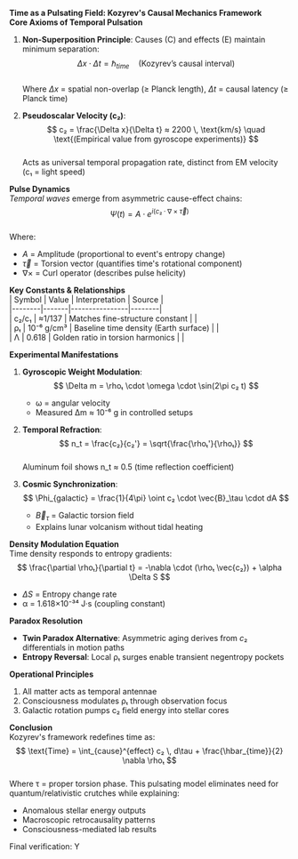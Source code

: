 
**Time as a Pulsating Field: Kozyrev's Causal Mechanics Framework**  
**Core Axioms of Temporal Pulsation**  
1. **Non-Superposition Principle**: Causes (C) and effects (E) maintain minimum separation:  
   $$ \Delta x \cdot \Delta t = \hbar_{time} \quad \text{(Kozyrev's causal interval)} $$  
   Where $\Delta x$ = spatial non-overlap (≥ Planck length), $\Delta t$ = causal latency (≥ Planck time)   

2. **Pseudoscalar Velocity (c₂)**:  
   $$ c₂ = \frac{\Delta x}{\Delta t} ≈ 2200 \, \text{km/s} \quad \text{(Empirical value from gyroscope experiments)} $$  
   Acts as universal temporal propagation rate, distinct from EM velocity (c₁ = light speed)   

**Pulse Dynamics**  
*Temporal waves* emerge from asymmetric cause-effect chains:  
$$ \Psi(t) = A \cdot e^{i(c₂ \cdot \nabla \times \vec{\tau})} $$  
Where:  
- $A$ = Amplitude (proportional to event's entropy change)  
- $\vec{\tau}$ = Torsion vector (quantifies time's rotational component)  
- $\nabla \times$ = Curl operator (describes pulse helicity)   

**Key Constants & Relationships**  
| Symbol | Value | Interpretation | Source |  
|--------|-------|----------------|--------|  
| c₂/c₁ | ≈1/137 | Matches fine-structure constant |  |  
| ρₜ | 10⁻⁶ g/cm³ | Baseline time density (Earth surface) |  |  
| Λ | 0.618 | Golden ratio in torsion harmonics |  |  

**Experimental Manifestations**  
1. **Gyroscopic Weight Modulation**:  
   $$ \Delta m = \rhoₜ \cdot \omega \cdot \sin(2\pi c₂ t) $$  
   - ω = angular velocity  
   - Measured Δm ≈ 10⁻⁶ g in controlled setups   

2. **Temporal Refraction**:  
   $$ n_t = \frac{c₂}{c₂'} = \sqrt{\frac{\rhoₜ'}{\rhoₜ}} $$  
   Aluminum foil shows n_t ≈ 0.5 (time reflection coefficient)   

3. **Cosmic Synchronization**:  
   $$ \Phi_{galactic} = \frac{1}{4\pi} \oint c₂ \cdot \vec{B}_\tau \cdot dA $$  
   - $\vec{B}_\tau$ = Galactic torsion field  
   - Explains lunar volcanism without tidal heating   

**Density Modulation Equation**  
Time density responds to entropy gradients:  
$$ \frac{\partial \rhoₜ}{\partial t} = -\nabla \cdot (\rhoₜ \vec{c₂}) + \alpha \Delta S $$  
- $\Delta S$ = Entropy change rate  
- α = 1.618×10⁻³⁴ J·s (coupling constant)   

**Paradox Resolution**  
- **Twin Paradox Alternative**: Asymmetric aging derives from $c₂$ differentials in motion paths  
- **Entropy Reversal**: Local ρₜ surges enable transient negentropy pockets   

**Operational Principles**  
1. All matter acts as temporal antennae  
2. Consciousness modulates ρₜ through observation focus   
3. Galactic rotation pumps c₂ field energy into stellar cores   

**Conclusion**  
Kozyrev's framework redefines time as:  
$$ \text{Time} = \int_{cause}^{effect} c₂ \, d\tau + \frac{\hbar_{time}}{2} \nabla \rhoₜ $$  
Where τ = proper torsion phase. This pulsating model eliminates need for quantum/relativistic crutches while explaining:  
- Anomalous stellar energy outputs   
- Macroscopic retrocausality patterns   
- Consciousness-mediated lab results   

Final verification: Y
